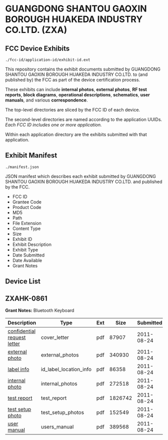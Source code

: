 # GUANGDONG SHANTOU GAOXIN BOROUGH HUAKEDA INDUSTRY CO.LTD. (ZXA)
## FCC Device Exhibits

```
./fcc-id/application-id/exhibit-id.ext
```

This repository contains the exhibit documents submitted by GUANGDONG SHANTOU GAOXIN BOROUGH HUAKEDA INDUSTRY CO.LTD. to (and published by) the FCC as part of the device certification process.

These exhibits can include **internal photos**, **external photos**, **RF test reports**, **block diagrams**, **operational descriptions**, **schematics**, **user manuals**, and various **correspondence**.

The top-level directories are sliced by the FCC ID of each device.

The second-level directories are named according to the application UUIDs. *Each FCC ID includes one or more application.*

Within each application directory are the exhibits submitted with that application. 

## Exhibit Manifest

```
./manifest.json
```

JSON manifest which describes each exhibit submitted by GUANGDONG SHANTOU GAOXIN BOROUGH HUAKEDA INDUSTRY CO.LTD. and published by the FCC.

- FCC ID
- Grantee Code
- Product Code
- MD5
- Path
- File Extension
- Content Type
- Size
- Exhibit ID
- Exhibit Description
- Exhibit Type
- Date Submitted
- Date Available
- Grant Notes

## Device List
## ZXAHK-0861
**Grant Notes:** Bluetooth Keyboard

| Description | Type | Ext | Size | Submitted | Available |
| ----------- | ---- | --- | ---- | --------- | --------- |
| [confidential request letter](ZXAHK-0861/fa61ed126893987d5ab6022d7ffe2fe4/1529212.pdf) | cover_letter | pdf | 87907 | 2011-08-24 | 2011-08-24 |
| [external photo](ZXAHK-0861/fa61ed126893987d5ab6022d7ffe2fe4/1529213.pdf) | external_photos | pdf | 340930 | 2011-08-24 | 2011-08-24 |
| [label info](ZXAHK-0861/fa61ed126893987d5ab6022d7ffe2fe4/1529214.pdf) | id_label_location_info | pdf | 86358 | 2011-08-24 | 2011-08-24 |
| [internal photo](ZXAHK-0861/fa61ed126893987d5ab6022d7ffe2fe4/1529215.pdf) | internal_photos | pdf | 272518 | 2011-08-24 | 2011-08-24 |
| [test report](ZXAHK-0861/fa61ed126893987d5ab6022d7ffe2fe4/1529216.pdf) | test_report | pdf | 1826742 | 2011-08-24 | 2011-08-24 |
| [test setup photo](ZXAHK-0861/fa61ed126893987d5ab6022d7ffe2fe4/1529217.pdf) | test_setup_photos | pdf | 152549 | 2011-08-24 | 2011-08-24 |
| [user manual](ZXAHK-0861/fa61ed126893987d5ab6022d7ffe2fe4/1529218.pdf) | users_manual | pdf | 389568 | 2011-08-24 | 2011-08-24 |
